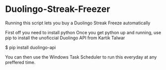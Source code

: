 # Duolingo-Streak-Freezer
Running this script lets you buy a Duolingo Streak Freeze automatically

First off you need to install python
Once you get python up and running, use pip to install the unoficcial Duolingo API from Kartik Talwar

$ pip install duolingo-api

You can then use the Windows Task Scheduler to run this everyday at any preffered time.
